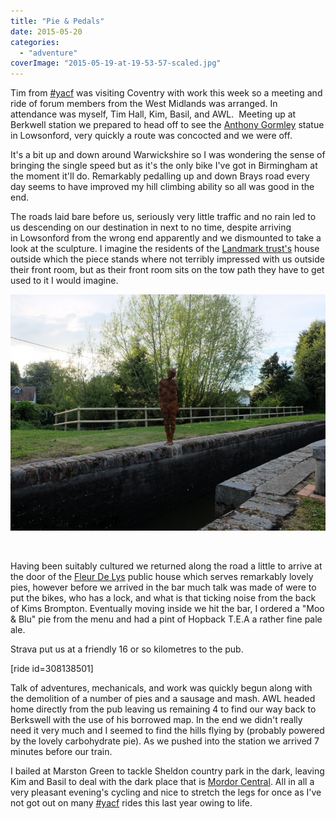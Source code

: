 ```yaml
---
title: "Pie & Pedals"
date: 2015-05-20
categories: 
  - "adventure"
coverImage: "2015-05-19-at-19-53-57-scaled.jpg"
---
```


Tim from [#yacf](http://www.yacf.co.uk) was visiting Coventry with work this week so a meeting and ride of forum members from the West Midlands was arranged. In attendance was myself, Tim Hall, Kim, Basil, and AWL.  Meeting up at Berkwell station we prepared to head off to see the [Anthony Gormley](http://www.landmarktrust.org.uk/news-and-events/50th-anniversary/land/) statue in Lowsonford, very quickly a route was concocted and we were off.

It's a bit up and down around Warwickshire so I was wondering the sense of bringing the single speed but as it's the only bike I've got in Birmingham at the moment it'll do. Remarkably pedalling up and down Brays road every day seems to have improved my hill climbing ability so all was good in the end.

The roads laid bare before us, seriously very little traffic and no rain led to us descending on our destination in next to no time, despite arriving in Lowsonford from the wrong end apparently and we dismounted to take a look at the sculpture. I imagine the residents of the [Landmark trust's](http://www.landmarktrust.org.uk/) house outside which the piece stands where not terribly impressed with us outside their front room, but as their front room sits on the tow path they have to get used to it I would imagine.

![2015-05-19 at 19-50-36](images/2015-05-19-at-19-50-36-760x570.jpg)

 

Having been suitably cultured we returned along the road a little to arrive at the door of the [Fleur De Lys](http://www.fleurdelys-lowsonford.com/) public house which serves remarkably lovely pies, however before we arrived in the bar much talk was made of were to put the bikes, who has a lock, and what is that ticking noise from the back of Kims Brompton. Eventually moving inside we hit the bar, I ordered a "Moo & Blu" pie from the menu and had a pint of Hopback T.E.A a rather fine pale ale.

Strava put us at a friendly 16 or so kilometres to the pub.

\[ride id=308138501\]

Talk of adventures, mechanicals, and work was quickly begun along with the demolition of a number of pies and a sausage and mash. AWL headed home directly from the pub leaving us remaining 4 to find our way back to Berkswell with the use of his borrowed map. In the end we didn't really need it very much and I seemed to find the hills flying by (probably powered by the lovely carbohydrate pie). As we pushed into the station we arrived 7 minutes before our train.

I bailed at Marston Green to tackle Sheldon country park in the dark, leaving Kim and Basil to deal with the dark place that is [Mordor Central](http://www.networkrail.co.uk/birmingham-new-street-station/facilities/). All in all a very pleasant evening's cycling and nice to stretch the legs for once as I've not got out on many [#yacf](http://www.yacf.co.uk) rides this last year owing to life.
